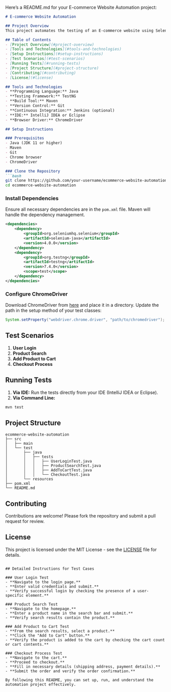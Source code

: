 Here’s a README.md for your E-commerce Website Automation project:

```markdown
# E-commerce Website Automation

## Project Overview
This project automates the testing of an E-commerce website using Selenium WebDriver. The automation covers various functionalities such as user login, product search, adding products to the cart, and the checkout process. The project is designed to practice and demonstrate automation testing skills for a typical E-commerce website.

## Table of Contents
- [Project Overview](#project-overview)
- [Tools and Technologies](#tools-and-technologies)
- [Setup Instructions](#setup-instructions)
- [Test Scenarios](#test-scenarios)
- [Running Tests](#running-tests)
- [Project Structure](#project-structure)
- [Contributing](#contributing)
- [License](#license)

## Tools and Technologies
- **Programming Language:** Java
- **Testing Framework:** TestNG
- **Build Tool:** Maven
- **Version Control:** Git
- **Continuous Integration:** Jenkins (optional)
- **IDE:** IntelliJ IDEA or Eclipse
- **Browser Driver:** ChromeDriver

## Setup Instructions

### Prerequisites
- Java (JDK 11 or higher)
- Maven
- Git
- Chrome browser
- ChromeDriver

### Clone the Repository
```bash
git clone https://github.com/your-username/ecommerce-website-automation.git
cd ecommerce-website-automation
```

### Install Dependencies
Ensure all necessary dependencies are in the `pom.xml` file. Maven will handle the dependency management.
```xml
<dependencies>
    <dependency>
        <groupId>org.seleniumhq.selenium</groupId>
        <artifactId>selenium-java</artifactId>
        <version>4.0.0</version>
    </dependency>
    <dependency>
        <groupId>org.testng</groupId>
        <artifactId>testng</artifactId>
        <version>7.4.0</version>
        <scope>test</scope>
    </dependency>
</dependencies>
```

### Configure ChromeDriver
Download ChromeDriver from [here](https://sites.google.com/a/chromium.org/chromedriver/downloads) and place it in a directory. Update the path in the setup method of your test classes:
```java
System.setProperty("webdriver.chrome.driver", "path/to/chromedriver");
```

## Test Scenarios
1. **User Login**
2. **Product Search**
3. **Add Product to Cart**
4. **Checkout Process**

## Running Tests
1. **Via IDE:** Run the tests directly from your IDE (IntelliJ IDEA or Eclipse).
2. **Via Command Line:**
```bash
mvn test
```

## Project Structure
```
ecommerce-website-automation
├── src
│   ├── main
│   └── test
│       ├── java
│       │   ├── tests
│       │   │   ├── UserLoginTest.java
│       │   │   ├── ProductSearchTest.java
│       │   │   ├── AddToCartTest.java
│       │   │   └── CheckoutTest.java
│       └── resources
├── pom.xml
└── README.md
```

## Contributing
Contributions are welcome! Please fork the repository and submit a pull request for review.

## License
This project is licensed under the MIT License - see the [LICENSE](LICENSE) file for details.
```

## Detailed Instructions for Test Cases

### User Login Test
- **Navigate to the login page.**
- **Enter valid credentials and submit.**
- **Verify successful login by checking the presence of a user-specific element.**

### Product Search Test
- **Navigate to the homepage.**
- **Enter a product name in the search bar and submit.**
- **Verify search results contain the product.**

### Add Product to Cart Test
- **From the search results, select a product.**
- **Click the "Add to Cart" button.**
- **Verify the product is added to the cart by checking the cart count or cart contents.**

### Checkout Process Test
- **Navigate to the cart.**
- **Proceed to checkout.**
- **Fill in necessary details (shipping address, payment details).**
- **Submit the order and verify the order confirmation.**

By following this README, you can set up, run, and understand the automation project effectively.
